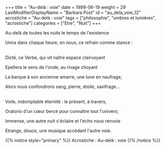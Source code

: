 +++
title = "Au-delà : voie"
date = 1999-06-19
weight = 29
LastModifierDisplayName = "Barbara Post"
id = "au_dela_voie_12"
acrostiche = "Au-delà : voie"
tags = ["philosophie", "ombres et lumières", "acrostiche"]
categories = ["Etre", "Nuit"]
+++

Au-delà de toutes les nuits le temps de l'existence

Unira dans chaque heure, en nous, ce refrain comme stance :

 \
Dicté, ce Verbe, qui vit naître espace clairvoyant

Epellera le sens de l'onde, au rivage choyant

La barque à son ancienne amarre, une lune en naufrage,

Alors nous confondrons sang, pierre, étoile, saxifrage...

 \
Voile, indomptable éternité : le présent, à travers,

Oratorio d'un cœur bercé pour connaître tout l'univers;

Immense, une autre nuit s'éclaire et l'écho nous renvoie

Etrange, douce, une musique accédant l'autre voie.

{{% notice style="primary" %}}
Acrostiche : Au-delà : voie
{{% /notice %}}
